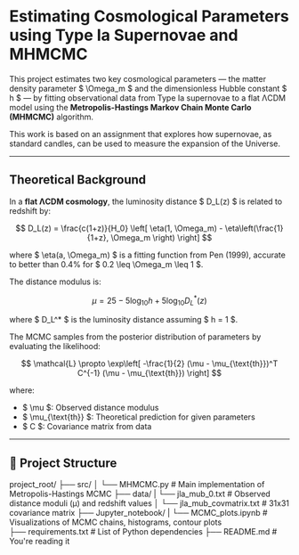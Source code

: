 # Estimating Cosmological Parameters using Type Ia Supernovae and MHMCMC

This project estimates two key cosmological parameters — the matter density parameter $ \Omega_m $ and the dimensionless Hubble constant $ h $ — by fitting observational data from Type Ia supernovae to a flat ΛCDM model using the **Metropolis-Hastings Markov Chain Monte Carlo (MHMCMC)** algorithm.

This work is based on an assignment that explores how supernovae, as standard candles, can be used to measure the expansion of the Universe.

---

## Theoretical Background

In a **flat ΛCDM cosmology**, the luminosity distance $ D_L(z) $ is related to redshift by:

$$
D_L(z) = \frac{c(1+z)}{H_0} \left[ \eta(1, \Omega_m) - \eta\left(\frac{1}{1+z}, \Omega_m \right) \right]
$$

where $ \eta(a, \Omega_m) $ is a fitting function from Pen (1999), accurate to better than 0.4% for $ 0.2 \leq \Omega_m \leq 1 $.

The distance modulus is:

$$
\mu = 25 - 5 \log_{10} h + 5 \log_{10} D_L^*(z)
$$

where $ D_L^* $ is the luminosity distance assuming $ h = 1 $.  

The MCMC samples from the posterior distribution of parameters by evaluating the likelihood:

$$
\mathcal{L} \propto \exp\left[ -\frac{1}{2} (\mu - \mu_{\text{th}})^T C^{-1} (\mu - \mu_{\text{th}}) \right]
$$

where:
- $ \mu $: Observed distance modulus
- $ \mu_{\text{th}} $: Theoretical prediction for given parameters
- $ C $: Covariance matrix from data

---

## 🧰 Project Structure

project_root/ 
├── src/ 
│ └── MHMCMC.py # Main implementation of Metropolis-Hastings MCMC 
├── data/ 
| └── jla_mub_0.txt # Observed distance moduli (μ) and redshift values 
│ └── jla_mub_covmatrix.txt # 31x31 covariance matrix 
├── Jupyter_notebook/ 
| └── MCMC_plots.ipynb # Visualizations of MCMC chains, histograms, contour plots  
├── requirements.txt # List of Python dependencies 
├── README.md # You're reading it